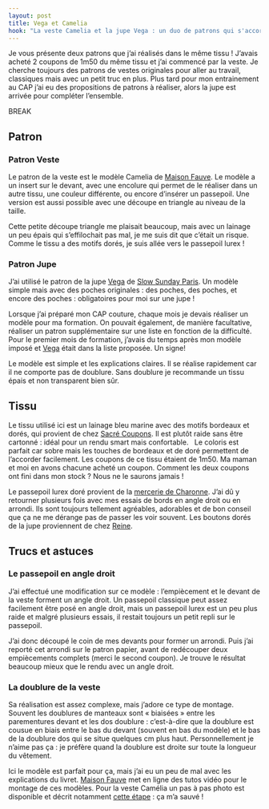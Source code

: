 ```yaml
---
layout: post
title: Vega et Camelia
hook: "La veste Camelia et la jupe Vega : un duo de patrons qui s'accordent à merveille pour réaliser un ensemble tailleur classe et original."
---
```


Je vous présente deux patrons que j’ai réalisés dans le même tissu ! J’avais acheté 2 coupons de 1m50 du même tissu et j’ai commencé par la veste. Je cherche toujours des patrons de vestes originales pour aller au travail, classiques mais avec un petit truc en plus. Plus tard pour mon entrainement au CAP j’ai eu des propositions de patrons à réaliser, alors la jupe est arrivée pour compléter l’ensemble.


BREAK

## Patron

### Patron Veste

Le patron de la veste est le modèle Camelia de [Maison Fauve][2]. Le modèle a un insert sur le devant, avec une encolure qui permet de le réaliser dans un autre tissu, une couleur différente, ou encore d’insérer un passepoil. Une version est aussi possible avec une découpe en triangle au niveau de la taille. 

Cette petite découpe triangle me plaisait beaucoup, mais avec un lainage un peu épais qui s’effilochait pas mal, je me suis dit que c’était un risque. Comme le tissu a des motifs dorés, je suis allée vers le passepoil lurex ! 

### Patron Jupe

J’ai utilisé le patron de la jupe [Vega][3] de [Slow Sunday Paris][4]. Un modèle simple mais avec des poches originales : des poches, des poches, et encore des poches : obligatoires pour moi sur une jupe ! 

Lorsque j’ai préparé mon CAP couture, chaque mois je devais réaliser un modèle pour ma formation. On pouvait également, de manière facultative, réaliser un patron supplémentaire sur une liste en fonction de la difficulté. Pour le premier mois de formation, j’avais du temps après mon modèle imposé et [Vega][3] était dans la liste proposée. Un signe!

Le modèle est simple et les explications claires. Il se réalise rapidement car il ne comporte pas de doublure. Sans doublure je recommande un tissu épais et non transparent bien sûr. 


## Tissu

Le tissu utilisé ici est un lainage bleu marine avec des motifs bordeaux et dorés, qui provient de chez [Sacré Coupons][5]. Il est plutôt raide sans être cartonné : idéal pour un rendu smart mais confortable.
 
Le coloris est parfait car sobre mais les touches de bordeaux et de doré permettent de l’accorder facilement. Les coupons de ce tissu étaient de 1m50. Ma maman et moi en avons chacune acheté un coupon. Comment les deux coupons ont fini dans mon stock ? Nous ne le saurons jamais !

Le passepoil lurex doré provient de la [mercerie de Charonne][6]. J’ai dû y retourner plusieurs fois avec mes essais de bords en angle droit ou en arrondi. Ils sont toujours tellement agréables, adorables et de bon conseil que ça ne me dérange pas de passer les voir souvent. Les boutons dorés de la jupe proviennent de chez [Reine][7].


## Trucs et astuces

### Le passepoil en angle droit
J’ai effectué une modification sur ce modèle : l’empiècement et le devant de la veste forment un angle droit. Un passepoil classique peut assez facilement être posé en angle droit, mais un passepoil lurex est un peu plus raide et malgré plusieurs essais, il restait toujours un petit repli sur le passepoil. 

J’ai donc découpé le coin de mes devants pour former un arrondi. Puis j’ai reporté cet arrondi sur le patron papier, avant de redécouper deux empiècements complets (merci le second coupon). Je trouve le résultat beaucoup mieux que le rendu avec un angle droit. 

### La doublure de la veste

Sa réalisation est assez complexe, mais j’adore ce type de montage. Souvent les doublures de manteaux sont « biaisées » entre les parementures devant et les dos doublure : c’est-à-dire que la doublure est cousue en biais entre le bas du devant (souvent en bas du modèle) et le bas de la doublure dos qui se situe quelques cm plus haut. Personnellement je n’aime pas ça : je préfère quand la doublure est droite sur toute la longueur du vêtement.

Ici le modèle est parfait pour ça, mais j’ai eu un peu de mal avec les explications du livret. [Maison Fauve][2] met en ligne des tutos vidéo pour le montage de ces modèles. Pour la veste Camélia un pas à pas photo est disponible et décrit notamment [cette étape][1] : ça m’a sauvé ! 






[1]:	https://www.maison-fauve.com/blogs/tutoriel/camelia-le-pas-a-pas
[2]:	https://www.maison-fauve.com/
[3]: 	https://www.slow-sunday-paris.com/product-page/pdf-vega
[4]:	https://www.slow-sunday-paris.com/
[5]: https://www.sacres-coupons.com/
[6]: https://www.merceriedecharonne.com/
[7]: https://www.tissusreine.com/





